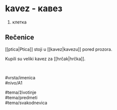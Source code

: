 # kavez - кавез

1. клетка  

## Rečenice

[[ptica|Ptica]] stoji u [[kavez|kavezu]] pored prozora.  

Kupili su veliki kavez za [[hrčak|hrčka]].  

<br>

#vrsta/imenica  
#nivo/A1  

#tema/životinje  
#tema/predmeti  
#tema/svakodnevica  
